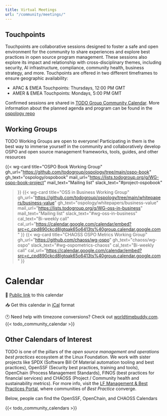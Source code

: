 ```yaml
---
title: Virtual Meetings
url: "/community/meetings/"
---
```


## Touchpoints

Touchpoints are collaborative sessions designed to foster a safe and open environment for the community to share experiences and explore best practices in open source program management. These sessions also explore its impact and relationship with cross-disciplinary themes, including security, AI infrastructure, compliance, community health, business strategy, and more. Touchpoints are offered in two different timeframes to ensure geographic availability:

- APAC & EMEA Touchpoints: Thursdays, 12:00 PM GMT
- AMER & EMEA Touchpoints: Mondays, 5:00 PM GMT

Confirmed sessions are shared in [TODO Group Community Calendar](https://todogroup.org/community/meetings/#calendar). More information about the planned agenda and program can be found in the [ospology repo](https://github.com/todogroup/ospology/tree/main/meetings)

## Working Groups

TODO Working Groups are open to everyone! Participating in them is the best way to immerse yourself in the community and collaboratively develop OSPO and open source management frameworks, tools, guides, and other resources

{{< wg-card
  title="OSPO Book Working Group"
  gh_url="https://github.com/todogroup/ospology/tree/main/ospo-book" gh_text="ospology/ospobook"
  mail_url="https://lists.todogroup.org/g/WG-ospo-book-project" mail_text="Mailing list"
  slack_text="#project-ospobook"
>}}
{{< wg-card
  title="OSS in Business Working Group"
  gh_url="https://github.com/todogroup/ospology/tree/main/whitepapers/business-value" gh_text="ospology/whitepapers/business-value"
  mail_url="https://lists.todogroup.org/g/WG-oss-in-business" mail_text="Mailing list"
  slack_text="#wg-oss-in-business"
  cal_text="Bi-weekly call" cal_url="https://calendar.google.com/calendar/embed?src=c_cpd890ckcd8lgtqak65o6413ts%40group.calendar.google.com"
>}}
{{< wg-card
  title="CHAOSS OSPO Metrics Working Group"
  gh_url="https://github.com/chaoss/wg-ospo" gh_text="chaoss/wg-ospo"
  slack_text="#wg-ospometrics-chaoss"
  cal_text="Bi-weekly call" cal_url="https://calendar.google.com/calendar/embed?src=c_cpd890ckcd8lgtqak65o6413ts%40group.calendar.google.com"
>}}

# Calendar

📅 [Public link](https://calendar.google.com/calendar/embed?src=c_cpd890ckcd8lgtqak65o6413ts%40group.calendar.google.com&ctz=Europe%2FMadrid) to this calendar

📥 Get this calendar in [iCal](https://calendar.google.com/calendar/ical/c_cpd890ckcd8lgtqak65o6413ts%40group.calendar.google.com/public/basic.ics) format

🕐 Need help with timezone conversions? Check out [worldtimebuddy.com](worldtimebuddy.com).
{{< todo_community_calendar >}}

## Other Calendars of Interest

TODO is one of the pillars of the *open source management and operations best practices* ecosystem at the Linux Foundation. We work with sister projects like SPDX (Software Bill Of Material automation tooling and best practices), OpenSSF (Security best practices, training and tools), OpenChain (Process Management Standards), FINOS (best practices for financial services) and CHAOSS (Project / Community health and sustainability metrics). For more info, visit the [LF Management & Best Practices Portal](https://www.linuxfoundation.org/projects/management), where communities of *Best Practice* converge. 

Below, people can find the OpenSSF, OpenChain, and CHAOSS Calendars

{{< todo_community_calendars >}}
